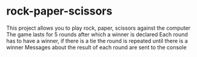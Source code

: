 # rock-paper-scissors

This project allows you to play rock, paper, scissors against the computer
The game lasts for 5 rounds after which a winner is declared
Each round has to have a winner, if there is a tie the round is repeated until there is a winner
Messages about the result of each round are sent to the console